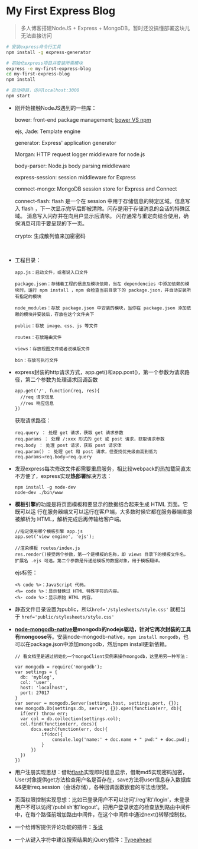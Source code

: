 # My First Express Blog

> 多人博客搭建NodeJS + Express + MongoDB，暂时还没搞懂部署这块儿无法直接访问

```bash
# 安装express命令行工具
npm install -g express-generator

# 初始化express项目并安装所需模块
express -e my-first-express-blog
cd my-first-express-blog
npm install

# 启动项目，访问localhost:3000
npm start
```

* 刚开始接触NodeJS遇到的一些库：

  bower: front-end package management; [bower VS npm](https://segmentfault.com/q/1010000002855012)

  ejs, Jade:  Template engine

  generator: Express' application generator

  Morgan: HTTP request logger middleware for node.js

  body-parser: Node.js body parsing middleware

  express-session: session middleware for Express

  connect-mongo: MongoDB session store for Express and Connect

  connect-flash: flash 是一个在 session 中用于存储信息的特定区域。信息写入 flash ，下一次显示完毕后即被清除。闪存是用于存储消息的会话的特殊区域。 消息写入闪存并在向用户显示后清除。 闪存通常与重定向结合使用，确保消息可用于要呈现的下一页。

  crypto: 生成散列值来加密密码

  ​

* 工程目录：

  ```
  app.js：启动文件，或者说入口文件

  package.json：存储着工程的信息及模块依赖，当在 dependencies 中添加依赖的模块时，运行 npm install ，npm 会检查当前目录下的 package.json，并自动安装所有指定的模块

  node_modules：存放 package.json 中安装的模块，当你在 package.json 添加依赖的模块并安装后，存放在这个文件夹下

  public：存放 image、css、js 等文件

  routes：存放路由文件

  views：存放视图文件或者说模版文件

  bin：存放可执行文件
  ```

* express封装的http请求方式，app.get()和app.post()，第一个参数为请求路径，第二个参数为处理请求回调函数

  ```
  app.get('/', function(req, res){
    //req 请求信息
    //res 响应信息
  })
  ```

  获取请求路径：

  ```
  req.query ： 处理 get 请求，获取 get 请求参数
  req.params ： 处理 /:xxx 形式的 get 或 post 请求，获取请求参数
  req.body ： 处理 post 请求，获取 post 请求体
  req.param() ： 处理 get 和 post 请求，但查找优先级由高到低为 req.params→req.body→req.query
  ```

* 发现express每次修改文件都需要重启服务，相比较webpack的热加载简直太不方便了，express实现**热部署**解决方法：

  ```
  npm install -g node-dev
  node-dev ./bin/www
  ```

* **模板引擎**的功能是将页面模板和要显示的数据结合起来生成 HTML 页面。它既可以运 行在服务器端又可以运行在客户端，大多数时候它都在服务器端直接被解析为 HTML，解析完成后再传输给客户端。

  ```
  //指定使用哪个模板引擎 app.js
  app.set('view engine', 'ejs');

  //渲染模板 routes/index.js
  res.render()接受两个参数，第一个是模板的名称，即 views 目录下的模板文件名，扩展名 .ejs 可选。第二个参数是传递给模板的数据对象，用于模板翻译。
  ```

  ejs标签：

  ```
  <% code %>：JavaScript 代码。
  <%= code %>：显示替换过 HTML 特殊字符的内容。
  <%- code %>：显示原始 HTML 内容。
  ```

* 静态文件目录设置为public，所以`href='/stylesheets/style.css'` 就相当于 `href='public/stylesheets/style.css'`

* **[node-mongodb-native](https://github.com/mongodb/node-mongodb-native)**是mongodb的nodejs驱动，针对它再次封装的工具有**mongoose**等。安装node-mongodb-native，```npm install mongodb```，也可以在package.json中添加mongodb，然后npm install更新依赖。

  ```
  // 看文档里是通过初始化一个mongoClient实例来操作mongodb，这里用另一种写法：

  var mongodb = require('mongodb');
  var settings = {
  	db: 'myblog',
  	col: 'user',
  	host: 'localhost',
  	port: 27017
  }
  var server = mongodb.Server(settings.host, settings.port, {});
  new mongodb.Db(settings.db, server, {}).open(function(err, db){
  	if(err) throw err;
  	var col = db.collection(settings.col);
  	col.find(function(err, docs){
  		docs.each(function(err, doc){
  			if(doc){
  				console.log('name:' + doc.name + " pwd:" + doc.pwd);
  			}
  		})
  	})
  })
  ```

* 用户注册实现思想：借助[flash](http://yunkus.com/connect-flash-usage/)实现即时信息显示，借助md5实现密码加密，User对象提供get方法检查用户名是否存在，save方法将user信息存入数据库&&更新req.session（会话存储），各种回调函数嵌套的写法也很赞。

* 页面权限控制实现思想：比如已登录用户不可以访问'/reg'和'/login'，未登录用户不可以访问'/publish'和'logout'。把用户登录状态的检查放到路由中间件中，在每个路径前增加路由中间件，在这个中间件中通过next()转移控制权。

* 一个给博客提供评论功能的插件：[多说](http://duoshuo.com/)

* 一个从键入字符中建议搜索结果的jQuery插件：[Typeahead](http://twitter.github.io/typeahead.js/)

  ​